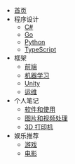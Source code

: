 <!-- _navbar.md -->

- [首页](/)
- 程序设计
  - [C#](/Programming/CSharp/ "待整理CSharp")
  - [Go](/Programming/Golang/ "待整理Golang")
  - [Python](/Programming/Python/ "待整理Python")
  - [TypeScript](/Programming/TypeScript/ "待整理TypeScript")
- 框架
  - [前端](/Framework/FE/ "待整理Front-End")
  - [机器学习](/Framework/ML/ "待整理Machine Learning")
  - [Unity](/Framework/Unity/ "待整理Unity")
  - [运维](/Framework/OP/ "待整理Operations")
- 个人笔记
  - [软件和使用](/Note/Soft/)
  - [图片和视频处理](/Note/IP/ "待整理Image Processing")
  - [3D 打印机](/Note/3DPrint/ "待整理3D Print")
- 娱乐推荐
  - [游戏](Entertainment/Game/ "待整理Game")
  - [电影](Entertainment/Movie/ "待整理Movie")
